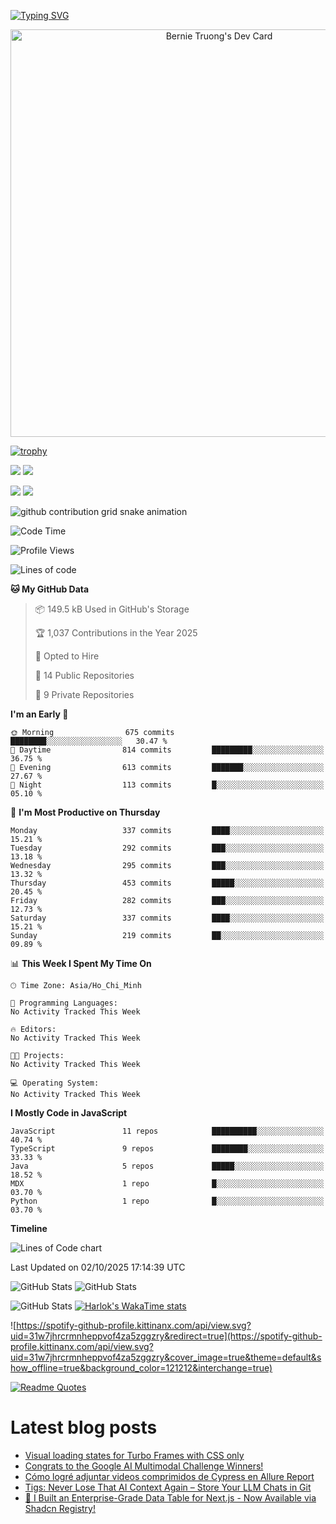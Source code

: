 [![Typing SVG](https://readme-typing-svg.demolab.com?font=Fira+Code&pause=1000&color=F37022&center=true&vCenter=true&random=true&width=435&lines=A+Senior+Student+at+FPT+University;A+Member+of+Japanese+Software+Club;A+Passionate+and+Curiosity+Developer)](https://git.io/typing-svg)

<div align="center">
   <a href="https://app.daily.dev/bernietruong">
      <img src="./devcard.png" width="652" alt="Bernie Truong's Dev Card"/>
   </a>
</div>

[![trophy](https://github-profile-trophy.vercel.app/?username=i-am-truong&theme=buddhism)](https://github.com/ryo-ma/github-profile-trophy)

![](https://raw.githubusercontent.com/i-am-truong/i-am-truong/master/generated/languages.svg#gh-dark-mode-only)
![](https://raw.githubusercontent.com/i-am-truong/i-am-truong/master/generated/overview.svg#gh-dark-mode-only)

![](https://raw.githubusercontent.com/i-am-truong/i-am-truong/master/generated/overview.svg#gh-light-mode-only)
![](https://raw.githubusercontent.com/i-am-truong/i-am-truong/master/generated/languages.svg#gh-light-mode-only)

<picture>
  <source
    media="(prefers-color-scheme: dark)"
    srcset="https://raw.githubusercontent.com/i-am-truong/i-am-truong/output/github-contribution-grid-snake-dark.svg"
  />
  <source
    media="(prefers-color-scheme: light)"
    srcset="https://raw.githubusercontent.com/i-am-truong/i-am-truong/output/github-contribution-grid-snake.svg"
  />
  <img
    alt="github contribution grid snake animation"
    src="https://raw.githubusercontent.com/i-am-truong/i-am-truong/output/github-contribution-grid-snake.svg"
  />
</picture>

<!--START_SECTION:waka-->
![Code Time](http://img.shields.io/badge/Code%20Time-14%20hrs%2031%20mins-blue)

![Profile Views](http://img.shields.io/badge/Profile%20Views-0-blue)

![Lines of code](https://img.shields.io/badge/From%20Hello%20World%20I%27ve%20Written-776.6%20thousand%20lines%20of%20code-blue)

**🐱 My GitHub Data** 

> 📦 149.5 kB Used in GitHub's Storage 
 > 
> 🏆 1,037 Contributions in the Year 2025
 > 
> 💼 Opted to Hire
 > 
> 📜 14 Public Repositories 
 > 
> 🔑 9 Private Repositories 
 > 
**I'm an Early 🐤** 

```text
🌞 Morning                675 commits         ████████░░░░░░░░░░░░░░░░░   30.47 % 
🌆 Daytime                814 commits         █████████░░░░░░░░░░░░░░░░   36.75 % 
🌃 Evening                613 commits         ███████░░░░░░░░░░░░░░░░░░   27.67 % 
🌙 Night                  113 commits         █░░░░░░░░░░░░░░░░░░░░░░░░   05.10 % 
```
📅 **I'm Most Productive on Thursday** 

```text
Monday                   337 commits         ████░░░░░░░░░░░░░░░░░░░░░   15.21 % 
Tuesday                  292 commits         ███░░░░░░░░░░░░░░░░░░░░░░   13.18 % 
Wednesday                295 commits         ███░░░░░░░░░░░░░░░░░░░░░░   13.32 % 
Thursday                 453 commits         █████░░░░░░░░░░░░░░░░░░░░   20.45 % 
Friday                   282 commits         ███░░░░░░░░░░░░░░░░░░░░░░   12.73 % 
Saturday                 337 commits         ████░░░░░░░░░░░░░░░░░░░░░   15.21 % 
Sunday                   219 commits         ██░░░░░░░░░░░░░░░░░░░░░░░   09.89 % 
```


📊 **This Week I Spent My Time On** 

```text
🕑︎ Time Zone: Asia/Ho_Chi_Minh

💬 Programming Languages: 
No Activity Tracked This Week

🔥 Editors: 
No Activity Tracked This Week

🐱‍💻 Projects: 
No Activity Tracked This Week

💻 Operating System: 
No Activity Tracked This Week
```

**I Mostly Code in JavaScript** 

```text
JavaScript               11 repos            ██████████░░░░░░░░░░░░░░░   40.74 % 
TypeScript               9 repos             ████████░░░░░░░░░░░░░░░░░   33.33 % 
Java                     5 repos             █████░░░░░░░░░░░░░░░░░░░░   18.52 % 
MDX                      1 repo              █░░░░░░░░░░░░░░░░░░░░░░░░   03.70 % 
Python                   1 repo              █░░░░░░░░░░░░░░░░░░░░░░░░   03.70 % 
```



**Timeline**

![Lines of Code chart](https://raw.githubusercontent.com/i-am-truong/i-am-truong/master/assets/bar_graph.png)


 Last Updated on 02/10/2025 17:14:39 UTC
<!--END_SECTION:waka-->

![GitHub Stats](https://github-readme-stats.vercel.app/api?username=i-am-truong&show=reviews,discussions_started,discussions_answered,prs_merged,prs_merged_percentage&theme=ambient_gradient&rank_icon=percentile&show_icons=true&include_all_commits=true&hide_border=true&count_private=true)
![GitHub Stats](https://streak-stats.demolab.com?user=i-am-truong&theme=ambient_gradient&hide_border=true)

![GitHub Stats](https://github-readme-stats.vercel.app/api/top-langs/?username=i-am-truong&theme=ambient_gradient&show_icons=true&hide_border=true&layout=compact)
[![Harlok's WakaTime stats](https://github-readme-stats.vercel.app/api/wakatime?username=iamtruong&theme=ambient_gradient&layout=compact&custom_title=Bernie%20Truong's%20WakaTime%20Stats)](https://github.com/anuraghazra/github-readme-stats)

![https://spotify-github-profile.kittinanx.com/api/view.svg?uid=31w7jhrcrmnheppvof4za5zggzry&redirect=true](https://spotify-github-profile.kittinanx.com/api/view.svg?uid=31w7jhrcrmnheppvof4za5zggzry&cover_image=true&theme=default&show_offline=true&background_color=121212&interchange=true)

[![Readme Quotes](https://quotes-github-readme.vercel.app/api?type=horizontal&theme=github_blue)](https://github.com/piyushsuthar/github-readme-quotes)


# Latest blog posts
<!-- BLOG-POST-LIST:START -->
- [Visual loading states for Turbo Frames with CSS only](https://dev.to/railsdesigner/visual-loading-states-for-turbo-frameswith-css-only-4o08)
- [Congrats to the Google AI Multimodal Challenge Winners!](https://dev.to/devteam/congrats-to-the-google-ai-multimodal-challenge-winners-385f)
- [Cómo logré adjuntar videos comprimidos de Cypress en Allure Report](https://dev.to/jmr85/como-logre-adjuntar-videos-comprimidos-de-cypress-en-allure-report-394h)
- [Tigs: Never Lose That AI Context Again – Store Your LLM Chats in Git](https://dev.to/merico/tigs-never-lose-that-ai-context-again-store-your-llm-chats-in-git-394i)
- [🚀 I Built an Enterprise-Grade Data Table for Next.js - Now Available via Shadcn Registry!](https://dev.to/jacksonkasi/i-built-an-enterprise-grade-data-table-for-nextjs-now-available-via-shadcn-registry-406h)
<!-- BLOG-POST-LIST:END -->

<!-- START gadpp -->
